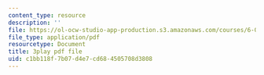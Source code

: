 ```yaml
---
content_type: resource
description: ''
file: https://ol-ocw-studio-app-production.s3.amazonaws.com/courses/6-006-introduction-to-algorithms-fall-2011/c1bb118f7b07d4e7cd684505708d3808_FNeL18KsWPc.pdf
file_type: application/pdf
resourcetype: Document
title: 3play pdf file
uid: c1bb118f-7b07-d4e7-cd68-4505708d3808
---
```

